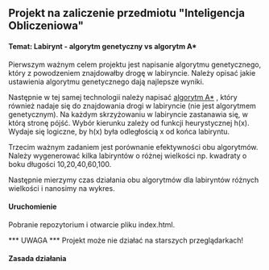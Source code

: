 ## Projekt na zaliczenie przedmiotu "Inteligencja Obliczeniowa"
#### Temat: Labirynt - algorytm genetyczny vs algorytm A*
Pierwszym ważnym celem projektu jest napisanie algorytmu genetycznego, który z powodzeniem znajdowałby drogę w labiryncie. 
Należy opisać jakie ustawienia algorytmu genetycznego dają najlepsze wyniki.

Następnie w tej samej technologii należy napisać [algorytm A*](https://pl.wikipedia.org/wiki/Algorytm_A*) , 
który również nadaje się do znajdowania drogi w labiryncie (nie jest algorytmem genetycznym). 
Na każdym skrzyżowaniu w labiryncie zastanawia się, w którą stronę pójść. Wybór kierunku zależy od funkcji heurystycznej h(x). 
Wydaje się logiczne, by h(x) była odległością x od końca labiryntu.

Trzecim ważnym zadaniem jest porównanie efektywności obu algorytmów. 
Należy wygenerować kilka labiryntów o różnej wielkości np. kwadraty o boku długości 10,20,40,60,100. 

Następnie mierzymy czas działania obu algorytmów dla labiryntów różnych wielkości i nanosimy na wykres.

#### Uruchomienie

Pobranie repozytorium i otwarcie pliku index.html.

*** UWAGA ***
Projekt może nie działać na starszych przeglądarkach!

#### Zasada działania
